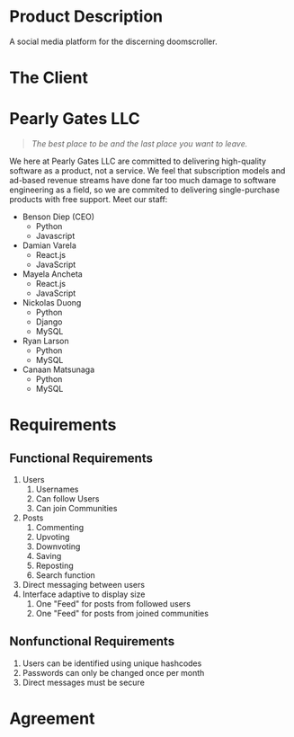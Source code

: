 # Product Description
A social media platform for the discerning doomscroller.

# The Client

# Pearly Gates LLC
> _The best place to be and the last place you want to leave._

We here at Pearly Gates LLC are committed to delivering high-quality software as a product, not a service. We feel that subscription models and ad-based revenue streams have done far too much damage to software engineering as a field, so we are commited to delivering single-purchase products with free support. Meet our staff:

- Benson Diep (CEO)
  - Python
  - Javascript
- Damian Varela
  - React.js
  - JavaScript
- Mayela Ancheta
  - React.js
  - JavaScript
- Nickolas Duong
  - Python
  - Django
  - MySQL
- Ryan Larson
  - Python
  - MySQL
- Canaan Matsunaga
  - Python
  - MySQL
# Requirements

## Functional Requirements
1. Users
   1. Usernames
   2. Can follow Users
   3. Can join Communities
2. Posts
   1. Commenting
   2. Upvoting
   3. Downvoting
   4. Saving
   5. Reposting
   6. Search function
5. Direct messaging between users
6. Interface adaptive to display size
   1. One "Feed" for posts from followed users
   2. One "Feed" for posts from joined communities

## Nonfunctional Requirements
1. Users can be identified using unique hashcodes
2. Passwords can only be changed once per month
3. Direct messages must be secure

# Agreement
